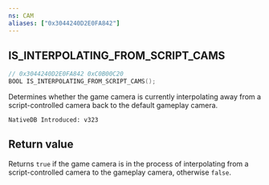```yaml
---
ns: CAM
aliases: ["0x3044240D2E0FA842"]
---
```

## IS_INTERPOLATING_FROM_SCRIPT_CAMS

```c
// 0x3044240D2E0FA842 0xC0B00C20
BOOL IS_INTERPOLATING_FROM_SCRIPT_CAMS();
```

Determines whether the game camera is currently interpolating away from a script-controlled camera back to the default gameplay camera.

```
NativeDB Introduced: v323
```

## Return value
Returns `true` if the game camera is in the process of interpolating from a script-controlled camera to the gameplay camera, otherwise `false`.
